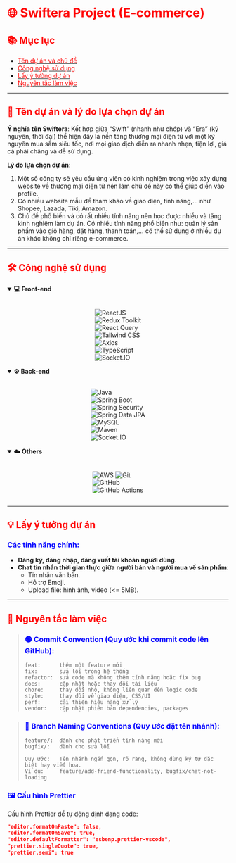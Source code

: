 # <span style="color:red;">🌐 Swiftera Project (E-commerce)</span>

## <span style="color:red;">📚 Mục lục</span>
- [<span style="color:red;">Tên dự án và chủ đề</span>](#tên-dự-án-và-chủ-đề)
- [<span style="color:red;">Công nghệ sử dụng</span>](#công-nghệ-sử-dụng)
- [<span style="color:red;">Lấy ý tưởng dự án</span>](#lấy-ý-tưởng-dự-án)
- [<span style="color:red;">Nguyên tắc làm việc</span>](#nguyên-tắc-làm-việc)

---

## <span id="tên-dự-án-và-chủ-đề" style="color:red;">🚀 Tên dự án và lý do lựa chọn dự án</span>
**Ý nghĩa tên Swiftera**: Kết hợp giữa “Swift” (nhanh như chớp) và “Era” (kỷ nguyên, thời đại) thể hiện đây là nền tảng thương mại điện tử với một kỷ nguyên mua sắm siêu tốc, nơi mọi giao dịch diễn ra nhanh nhẹn, tiện lợi, giá cả phải chăng và dễ sử dụng.

**Lý do lựa chọn dự án**:  
1. Một số công ty sẽ yêu cầu ứng viên có kinh nghiệm trong việc xây dựng website về thương mại điện tử nên làm chủ đề này có thể giúp điền vào profile.  
2. Có nhiều website mẫu để tham khảo về giao diện, tính năng,... như Shopee, Lazada, Tiki, Amazon.  
3. Chủ đề phổ biến và có rất nhiều tính năng nên học được nhiều và tăng kinh nghiệm làm dự án. Có nhiều tính năng phổ biến như: quản lý sản phẩm vào giỏ hàng, đặt hàng, thanh toán,... có thể sử dụng ở nhiều dự án khác không chỉ riêng e-commerce.

---

## <span id="công-nghệ-sử-dụng" style="color:red;">🛠️ Công nghệ sử dụng</span>

<details open>
<summary><strong>💻 Front-end</strong></summary>
<br>

<div style="display: flex; flex-wrap: wrap; justify-content: center; gap: 20px;">

![ReactJS](https://img.shields.io/badge/-ReactJS-000?style=for-the-badge&logo=react)  
![Redux Toolkit](https://img.shields.io/badge/-Redux_Toolkit-000?style=for-the-badge&logo=redux&logoColor=9370DB)  
![React Query](https://img.shields.io/badge/-React_Query-000?style=for-the-badge&logo=reactquery)  
![Tailwind CSS](https://img.shields.io/badge/-Tailwind_CSS-000?style=for-the-badge&logo=tailwindcss)  
![Axios](https://img.shields.io/badge/-Axios-000?style=for-the-badge&logo=axios)  
![TypeScript](https://img.shields.io/badge/-TypeScript-000?style=for-the-badge&logo=typescript)  
![Socket.IO](https://img.shields.io/badge/-Socket.IO-000?style=for-the-badge&logo=socket.io)

</div>

</details>

<details open>
<summary><strong>⚙️ Back-end</strong></summary>
<br>

<div style="display: flex; flex-wrap: wrap; justify-content: center; gap: 20px;">

![Java](https://img.shields.io/badge/-Java_Core_21-000?style=for-the-badge&logo=openjdk)  
![Spring Boot](https://img.shields.io/badge/-Spring_Boot_3-000?style=for-the-badge&logo=springboot)  
![Spring Security](https://img.shields.io/badge/-Spring_Security-000?style=for-the-badge&logo=springsecurity)  
![Spring Data JPA](https://img.shields.io/badge/-Spring_Data_JPA-000?style=for-the-badge&logo=spring)  
![MySQL](https://img.shields.io/badge/-MySQL-000?style=for-the-badge&logo=mysql)  
![Maven](https://img.shields.io/badge/-Maven-000?style=for-the-badge&logo=apachemaven)  
![Socket.IO](https://img.shields.io/badge/-Socket.IO-000?style=for-the-badge&logo=socket.io)

</div>

</details>

<details open>
<summary><strong>☁️ Others</strong></summary>
<br>

<div style="display: flex; flex-wrap: wrap; justify-content: center; gap: 20px;">

![AWS](https://img.shields.io/badge/-AWS_(EC2_RDS_S3)-000?style=for-the-badge&logo=amazonaws)  
![Git](https://img.shields.io/badge/-Git-000?style=for-the-badge&logo=git)  
![GitHub](https://img.shields.io/badge/-GitHub-000?style=for-the-badge&logo=github)  
![GitHub Actions](https://img.shields.io/badge/-GitHub_Actions-000?style=for-the-badge&logo=githubactions)

</div>

</details>

---

## <span id="lấy-ý-tưởng-dự-án" style="color:red;">💡 Lấy ý tưởng dự án</span>
### <span style="color:blue;">Các tính năng chính:</span>
- **Đăng ký, đăng nhập, đăng xuất tài khoản người dùng**.
- **Chat tin nhắn thời gian thực giữa người bán và người mua về sản phẩm**:
  - Tin nhắn văn bản.
  - Hỗ trợ Emoji.
  - Upload file: hình ảnh, video (<= 5MB).

---

## <span id="nguyên-tắc-làm-việc" style="color:red;">📏 Nguyên tắc làm việc</span>

> ### <span style="color:blue;">🟢 Commit Convention (Quy ước khi commit code lên GitHub):</span>
> ```
> feat:      thêm một feature mới
> fix:       sửa lỗi trong hệ thống
> refactor:  sửa code mà không thêm tính năng hoặc fix bug
> docs:      cập nhật hoặc thay đổi tài liệu
> chore:     thay đổi nhỏ, không liên quan đến logic code
> style:     thay đổi về giao diện, CSS/UI
> perf:      cải thiện hiệu năng xử lý
> vendor:    cập nhật phiên bản dependencies, packages
> ```

> ### <span style="color:blue;">🔵 Branch Naming Conventions (Quy ước đặt tên nhánh):</span>
> ```
> feature/:  dành cho phát triển tính năng mới
> bugfix/:   dành cho sửa lỗi
> 
> Quy ước:   Tên nhánh ngắn gọn, rõ ràng, không dùng ký tự đặc biệt hay viết hoa.
> Ví dụ:     feature/add-friend-functionality, bugfix/chat-not-loading
> ```

### <span style="color:blue;">🖼️ Cấu hình Prettier</span>
Cấu hình Prettier để tự động định dạng code:
```json
"editor.formatOnPaste": false,
"editor.formatOnSave": true,
"editor.defaultFormatter": "esbenp.prettier-vscode",
"prettier.singleQuote": true,
"prettier.semi": true
